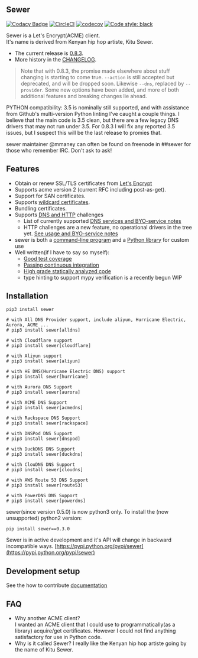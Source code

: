 ## Sewer          

[![Codacy Badge](https://api.codacy.com/project/badge/Grade/ccf655afb3974e9698025cbb65949aa2)](https://www.codacy.com/app/komuW/sewer?utm_source=github.com&amp;utm_medium=referral&amp;utm_content=komuW/sewer&amp;utm_campaign=Badge_Grade)
[![CircleCI](https://circleci.com/gh/komuw/sewer.svg?style=svg)](https://circleci.com/gh/komuw/sewer)
[![codecov](https://codecov.io/gh/komuW/sewer/branch/master/graph/badge.svg)](https://codecov.io/gh/komuW/sewer)
[![Code style: black](https://img.shields.io/badge/code%20style-black-000000.svg)](https://github.com/komuw/sewer)

Sewer is a Let's Encrypt(ACME) client.  
It's name is derived from Kenyan hip hop artiste, Kitu Sewer.  

- The current release is [0.8.3](https://komuw.github.io/sewer/notes/0.8.3-notes).
- More history in the [CHANGELOG](https://komuw.github.io/sewer/CHANGELOG).

> Note that with 0.8.3, the promise made elsewhere about stuff changing is
starting to come true.  `--action` is still accepted but deprecated, and
will be dropped soon.  Likewise `--dns`, replaced by `--provider`.  Some new
options have been added, and more of both additional features and breaking
changes lie ahead.

PYTHON compatibility: 3.5 is nominally still supported, and with assistance
from Github's multi-version Python linting I've caught a couple things.  I
believe that the main code is 3.5 clean, but there are a few legacy DNS
drivers that may not run under 3.5.  For 0.8.3 I will fix any reported 3.5
issues, but I suspect this will be the last release to promies that.

sewer maintainer @mmaney can often be found on freenode in ##sewer for those
who remember IRC.  Don't ask to ask!

## Features
- Obtain or renew SSL/TLS certificates from [Let's Encrypt](https://letsencrypt.org)
- Supports acme version 2 (current RFC including post-as-get).
- Support for SAN certificates.
- Supports [wildcard certificates](https://komuw.github.io/sewer/wildcards).
- Bundling certificates.
- Supports [DNS and HTTP](https://komuw.github.io/sewer/UnifiedProvider) challenges
  - List of currently supported
    [DNS services and BYO-service notes](https://komuw.github.io/sewer/dns-01)
  - HTTP challenges are a new feature, no operational drivers in the tree
    yet.  [See usage and BYO-service notes](https://komuw.github.io/sewer/http-01)
- sewer is both a [command-line program](https://komuw.github.io/sewer/sewer-cli)
  and a [Python library](https://komuw.github.io/sewer/sewer-as-a-library) for custom use
- Well written(if I have to say so myself):
  - [Good test coverage](https://codecov.io/gh/komuW/sewer)
  - [Passing continuous integration](https://circleci.com/gh/komuW/sewer)
  - [High grade statically analyzed code](https://www.codacy.com/app/komuW/sewer/dashboard)
  - type hinting to support mypy verification is a recently begun WIP

## Installation

```shell
pip3 install sewer

# with All DNS Provider support, include aliyun, Hurricane Electric, Aurora, ACME ...
# pip3 install sewer[alldns]

# with Cloudflare support
# pip3 install sewer[cloudflare]

# with Aliyun support
# pip3 install sewer[aliyun]

# with HE DNS(Hurricane Electric DNS) support
# pip3 install sewer[hurricane]

# with Aurora DNS Support
# pip3 install sewer[aurora]

# with ACME DNS Support
# pip3 install sewer[acmedns]

# with Rackspace DNS Support
# pip3 install sewer[rackspace]

# with DNSPod DNS Support
# pip3 install sewer[dnspod]

# with DuckDNS DNS Support
# pip3 install sewer[duckdns]

# with ClouDNS DNS Support
# pip3 install sewer[cloudns]

# with AWS Route 53 DNS Support
# pip3 install sewer[route53]

# with PowerDNS DNS Support
# pip3 install sewer[powerdns]
```

sewer(since version 0.5.0) is now python3 only.  To install the (now
unsupported) python2 version:

```shell
pip install sewer==0.3.0
```

Sewer is in active development and it's API will change in backward incompatible ways.
[https://pypi.python.org/pypi/sewer](https://pypi.python.org/pypi/sewer)

## Development setup

See the how to contribute [documentation](https://github.com/komuw/sewer/blob/master/.github/CONTRIBUTING.md)

## FAQ
- Why another ACME client?          
  I wanted an ACME client that I could use to programmatically(as a library) acquire/get certificates. However I could not 
  find anything satisfactory for use in Python code.
- Why is it called Sewer?
  I really like the Kenyan hip hop artiste going by the name of Kitu Sewer.                            
